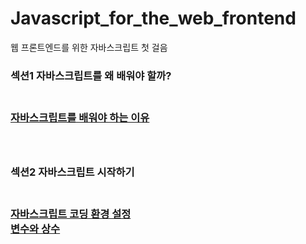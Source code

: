 # Javascript_for_the_web_frontend
웹 프론트엔드를 위한 자바스크립트 첫 걸음

<h3>섹션1 자바스크립트를 왜 배워야 할까?<h3/><br/>
    <a href="https://stbhg5.tistory.com/213">자바스크립트를 배워야 하는 이유</a><br/>
    <br/><br/>

<h3>섹션2 자바스크립트 시작하기<h3/><br/>
    <a href="https://stbhg5.tistory.com/216?category=1042422">자바스크립트 코딩 환경 설정</a><br/>
    <a href="https://stbhg5.tistory.com/217?category=1042422">변수와 상수</a><br/>
    <br/><br/>
